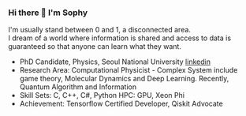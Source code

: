### Hi there 👋 I'm Sophy

I'm usually stand between 0 and 1, a disconnected area.  
I dream of a world where information is shared and access to data is guaranteed so that anyone can learn what they want. 

- PhD Candidate, Physics, Seoul National University [linkedin](http://linkedin.com/in/karysshin)
- Research Area: Computational Physicist - Complex System include game theory, Molecular Dynamics and Deep Learning. Recently, Quantum Algorithm and Information
- Skill Sets: C, C++, C#, Python  HPC: GPU, Xeon Phi
- Achievement: Tensorflow Certified Developer, Qiskit Advocate 


